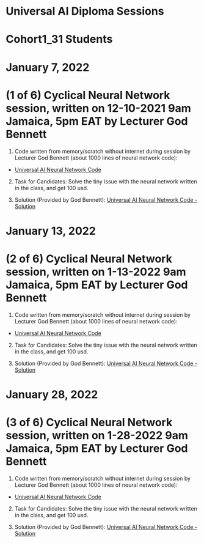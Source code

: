 # Universal AI Diploma Sessions

# Cohort1_31 Students

# January 7, 2022
# (1 of 6) Cyclical Neural Network session, written on 12-10-2021 9am Jamaica, 5pm EAT  by Lecturer God Bennett

1. Code written from memory/scratch without internet during session by Lecturer God Bennett (about 1000 lines of neural network code): 
  * [Universal AI Neural Network Code](https://github.com/JordanMicahBennett/Live-Agile-Artificial-Neural-Network-Programming-Sessions/blob/main/Universal%20Ai%20Diploma%20Sessions/Universal%20AI%20Neural%20Network.zip)


2. Task for Candidates: Solve the tiny issue with the neural network written in the class, and get 100 usd.

3. Solution (Provided by God Bennett): [Universal AI Neural Network Code - Solution](https://github.com/JordanMicahBennett/Live-Agile-Artificial-Neural-Network-Programming-Sessions/blob/main/Universal%20Ai%20Diploma%20Sessions/Universal%20Ai%20Diploma%20Neural%20Network.zip)





# January 13, 2022
# (2 of 6) Cyclical Neural Network session, written on 1-13-2022 9am Jamaica, 5pm EAT  by Lecturer God Bennett

1. Code written from memory/scratch without internet during session by Lecturer God Bennett (about 1000 lines of neural network code): 
  * [Universal AI Neural Network Code](https://github.com/JordanMicahBennett/Live-Agile-Artificial-Neural-Network-Programming-Sessions/blob/main/Universal%20Ai%20Diploma%20Sessions/UAD_NeuralNet_Solution_January13.zip)


2. Task for Candidates: Solve the tiny issue with the neural network written in the class, and get 100 usd.

3. Solution (Provided by God Bennett): [Universal AI Neural Network Code - Solution](https://github.com/JordanMicahBennett/Live-Agile-Artificial-Neural-Network-Programming-Sessions/blob/main/Universal%20Ai%20Diploma%20Sessions/UAD_NeuralNet_Solution_January13.zip)




# January 28, 2022
# (3 of 6) Cyclical Neural Network session, written on 1-28-2022 9am Jamaica, 5pm EAT  by Lecturer God Bennett

1. Code written from memory/scratch without internet during session by Lecturer God Bennett (about 1000 lines of neural network code): 
  * [Universal AI Neural Network Code](https://github.com/JordanMicahBennett/Live-Agile-Artificial-Neural-Network-Programming-Sessions/blob/main/Universal%20Ai%20Diploma%20Sessions/%5BLiveCode%5D%20UAD%20-%20Basic%20Neural%20Network%20Jan%2028%2C%202022.zip)


2. Task for Candidates: Solve the tiny issue with the neural network written in the class, and get 100 usd.

3. Solution (Provided by God Bennett): [Universal AI Neural Network Code - Solution](https://github.com/JordanMicahBennett/Live-Agile-Artificial-Neural-Network-Programming-Sessions/blob/main/Universal%20Ai%20Diploma%20Sessions/%5BSolutionCode%5D%20UAD%20-%20Basic%20Neural%20Network%20Jan%2028%2C%202022.zip)




